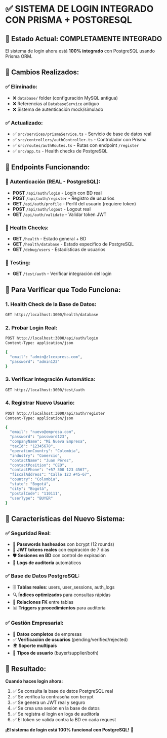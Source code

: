 # ✅ SISTEMA DE LOGIN INTEGRADO CON PRISMA + POSTGRESQL

## 🎯 Estado Actual: COMPLETAMENTE INTEGRADO

El sistema de login ahora está **100% integrado** con PostgreSQL usando Prisma ORM.

## 🔧 Cambios Realizados:

### ✅ Eliminado:
- ❌ `database/` folder (configuración MySQL antigua)
- ❌ Referencias al `DatabaseService` antiguo
- ❌ Sistema de autenticación mock/simulado

### ✅ Actualizado:
- ✅ `src/services/prismaService.ts` - Servicio de base de datos real
- ✅ `src/controllers/authController.ts` - Controlador con Prisma
- ✅ `src/routes/authRoutes.ts` - Rutas con endpoint `/register`
- ✅ `src/app.ts` - Health checks de PostgreSQL

## 🚀 Endpoints Funcionando:

### 🔐 Autenticación (REAL - PostgreSQL):
- **POST** `/api/auth/login` - Login con BD real
- **POST** `/api/auth/register` - Registro de usuarios
- **GET** `/api/auth/profile` - Perfil del usuario (requiere token)
- **POST** `/api/auth/logout` - Logout real
- **GET** `/api/auth/validate` - Validar token JWT

### 🏥 Health Checks:
- **GET** `/health` - Estado general + BD
- **GET** `/health/database` - Estado específico de PostgreSQL
- **GET** `/debug/users` - Estadísticas de usuarios

### 🧪 Testing:
- **GET** `/test/auth` - Verificar integración del login

## 🎯 Para Verificar que Todo Funciona:

### 1. Health Check de la Base de Datos:
```bash
GET http://localhost:3000/health/database
```

### 2. Probar Login Real:
```bash
POST http://localhost:3000/api/auth/login
Content-Type: application/json

{
  "email": "admin@zlcexpress.com",
  "password": "admin123"
}
```

### 3. Verificar Integración Automática:
```bash
GET http://localhost:3000/test/auth
```

### 4. Registrar Nuevo Usuario:
```bash
POST http://localhost:3000/api/auth/register
Content-Type: application/json

{
  "email": "nuevo@empresa.com",
  "password": "password123",
  "companyName": "Mi Nueva Empresa",
  "taxId": "12345678",
  "operationCountry": "Colombia",
  "industry": "Comercio",
  "contactName": "Juan Pérez",
  "contactPosition": "CEO",
  "contactPhone": "+57 300 123 4567",
  "fiscalAddress": "Calle 123 #45-67",
  "country": "Colombia",
  "state": "Bogotá",
  "city": "Bogotá",
  "postalCode": "110111",
  "userType": "BUYER"
}
```

## 🔑 Características del Nuevo Sistema:

### ✅ Seguridad Real:
- 🔐 **Passwords hasheados** con bcrypt (12 rounds)
- 🎫 **JWT tokens reales** con expiración de 7 días
- 🛡️ **Sesiones en BD** con control de expiración
- 📝 **Logs de auditoría** automáticos

### ✅ Base de Datos PostgreSQL:
- 🗄️ **Tablas reales**: users, user_sessions, auth_logs
- 🔍 **Índices optimizados** para consultas rápidas
- 🔄 **Relaciones FK** entre tablas
- 📊 **Triggers y procedimientos** para auditoría

### ✅ Gestión Empresarial:
- 🏢 **Datos completos** de empresas
- ✅ **Verificación de usuarios** (pending/verified/rejected)
- 🌍 **Soporte multipaís** 
- 👥 **Tipos de usuario** (buyer/supplier/both)

## 🎉 Resultado:

**Cuando haces login ahora:**
1. ✅ Se consulta la base de datos PostgreSQL real
2. ✅ Se verifica la contraseña con bcrypt
3. ✅ Se genera un JWT real y seguro
4. ✅ Se crea una sesión en la base de datos
5. ✅ Se registra el login en logs de auditoría
6. ✅ El token se valida contra la BD en cada request

**¡El sistema de login está 100% funcional con PostgreSQL!** 🎯
